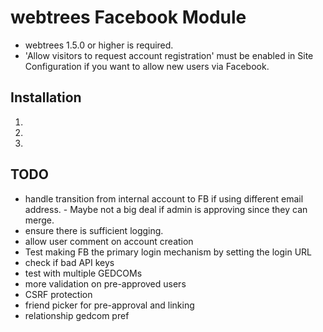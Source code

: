webtrees Facebook Module
========================

* webtrees 1.5.0 or higher is required.
* 'Allow visitors to request account registration' must be enabled in Site Configuration if you want to allow new users via Facebook.


## Installation ##
1.
2.
3.

## TODO ##
* handle transition from internal account to FB if using different email address. - Maybe not a big deal if admin is approving since they can merge.
* ensure there is sufficient logging.
* allow user comment on account creation
* Test making FB the primary login mechanism by setting the login URL
* check if bad API keys
* test with multiple GEDCOMs
* more validation on pre-approved users
* CSRF protection
* friend picker for pre-approval and linking
* relationship gedcom pref
